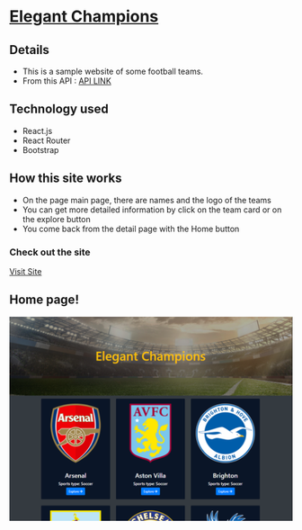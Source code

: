 # [Elegant Champions](https://elegant-champions.netlify.app/) 
## Details 
* This is a sample website of some football teams.
* From this API : [API LINK]('https://www.thesportsdb.com/api/v1/json/1/search_all_teams.php?l=English%20Premier%20League')


## Technology used
+  React.js
+  React Router
+  Bootstrap


## How this site works 
* On the page main page, there are names and the logo of the teams
* You can get more detailed information by click on the team card or on the explore button
* You come back from the detail page with the Home button


### Check out the site
[Visit Site](https://elegant-champions.netlify.app/)

## Home page!
![legant Champions](src/images/site.png)